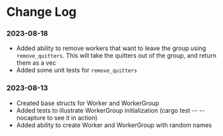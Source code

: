 # Change Log

### 2023-08-18
- Added ability to remove workers that want to leave the group using `remove_quitters`. This will take the quitters out of the group, and return them as a vec
- Added some unit tests for `remove_quitters`

### 2023-08-13

- Created base structs for Worker and WorkerGroup
- Added tests to illustrate WorkerGroup initialization (cargo test -- --nocapture to see it in action)
- Added ability to create Worker and WorkerGroup with random names